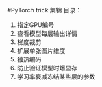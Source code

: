 
#PyTorch trick 集锦
目录：

1. 指定GPU编号
2. 查看模型每层输出详情
3. 梯度裁剪
4. 扩展单张图片维度
5. 独热编码
6. 防止验证模型时爆显存
7. 学习率衰减冻结某些层的参数

